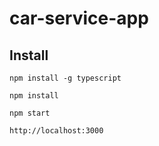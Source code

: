# car-service-app

## Install
```npm install -g typescript```

```npm install```

```npm start```

```http://localhost:3000```
